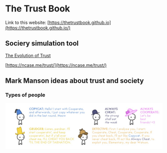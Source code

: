 # The Trust Book

Link to this website: [https://thetrustbook.github.io](https://thetrustbook.github.io/)

## Sociery simulation tool
[The Evolution of Trust](https://ncase.me/trust/)

[https://ncase.me/trust/](https://ncase.me/trust/)

## Mark Manson ideas about trust and society

### Types of people
![image-1](641A8A96-0D23-4F4F-B5C5-5BBB402EAFD9.jpeg)

